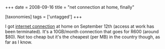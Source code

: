 +++
date = 2008-09-16
title = "net connection at home, finally"

[taxonomies]
tags = ['untagged']
+++

I got [internet connection] at home on September 12th (access at work
has been terminated). It's a 10GB/month connection that goes for R600
(around $80). Not too cheap but it's the cheapest (per MB) in the
country though, as far as I know.

  [internet connection]: http://www.neotel.co.za/
